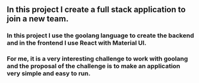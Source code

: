 ## In this project I create a full stack application to join a new team.

### In this project I use the goolang language to create the backend and in the frontend I use React with Material UI.

### For me, it is a very interesting challenge to work with goolang and the proposal of the challenge is to make an application very simple and easy to run.
